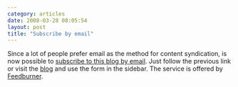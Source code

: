 ```yaml
---
category: articles
date: 2008-03-28 08:05:54
layout: post
title: "Subscribe by email"
---
```


<p>Since a lot of people prefer email as the method for content syndication, is now possible to  <a href="http://www.feedburner.com/fb/a/emailverifySubmit?feedId=596018&amp;loc=en_US">subscribe to this blog by email</a>. Just follow the previous link or visit the <a href="//joaobordalo.com">blog</a> and use the form in the sidebar. The service is offered by <a href="http://feedburner.com/">Feedburner</a>.</p>
